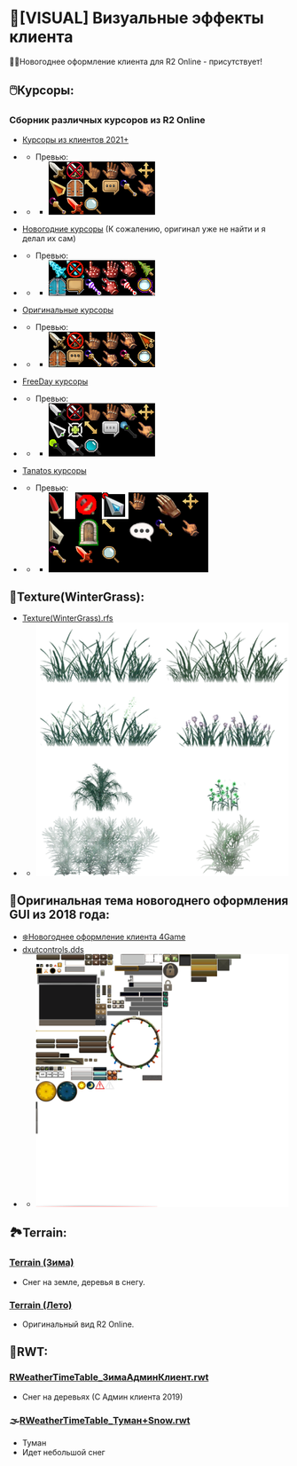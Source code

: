 # 🌟[VISUAL] Визуальные эффекты клиента
🎅🏻Новогоднее оформление клиента для R2 Online -  присутствует!

## 🖱️Курсоры:
### Сборник различных курсоров из R2 Online
- [Курсоры из клиентов 2021+](Cursor/Курсоры%20из%20клиентов%202021+)
- - Превью:
- - - ![collage.png](Cursor/Курсоры%20из%20клиентов%202021+/collage.png)

- [Новогодние курсоры](Cursor/Новогодние%20курсоры) (К сожалению, оригинал уже не найти и я делал их сам)
- - Превью:
- - - ![collage.png](Cursor/Новогодние%20курсоры/collage.png)

- [Оригинальные курсоры](Cursor/Оригинальные%20курсоры)
- - Превью:
- - - ![collage.png](Cursor/Оригинальные%20курсоры/collage.png)

- [FreeDay курсоры](Cursor/FreeDay%20курсоры)
- - Превью:
- - - ![collage.png](Cursor/FreeDay%20курсоры/collage.png)

- [Tanatos курсоры](Cursor/Tanatos%20курсоры)
- - Превью:
- - - ![collage.png](Cursor/Tanatos%20курсоры/collage.png)

## 🎄Texture(WinterGrass):
- [Texture(WinterGrass).rfs](Texture(WinterGrass).rfs)
- - ![Grass.png](Grass.png)

## 🎉Оригинальная тема новогоднего оформления GUI из 2018 года:
- [❄️Новогоднее оформление клиента 4Game](️Новогоднее%20оформление%20клиента%204Game)
- [dxutcontrols.dds](GUI/dxutcontrols.dds)
- - ![dxutcontrols.png](dxutcontrols.png)


## 🏞️Terrain:
### [Terrain (Зима)](Terrain%20(Зима))
- Снег на земле, деревья в снегу.

### [Terrain (Лето)](Terrain%20(Лето))
- Оригинальный вид R2 Online.


## 🌄RWT:
### [RWeatherTimeTable_ЗимаАдминКлиент.rwt](RWT/RWeatherTimeTable_ЗимаАдминКлиент.rwt)
- Снег на деревьях (С Админ клиента 2019)

### 🌫️[RWeatherTimeTable_Туман+Snow.rwt](RWT/RWeatherTimeTable_Туман+Snow.rwt)
- Туман
- Идет небольшой снег